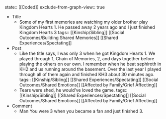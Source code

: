 state:: [[Coded]]
exclude-from-graph-view:: true

- Title
  - Some of my first memories are watching my older brother play Kingdom Hearts 1. He passed away 2 years ago and I just finished Kingdom Hearts 3
    tags:: [[Kinship/Sibling]] [[Social Outcomes/Building Shared Memories]] [[Shared Experiences/Spectating]]
- Post
  - Like the title says, I was only 3 when he got Kingdom Hearts 1. We played through 1, Chain of Memories, 2, and days together before playing the others on our own. I remember when he beat sephiroth in KH2 and us running around the basement. Over the last year I played through all of them again and finished KH3 about 30 minutes ago.
    tags:: [[Kinship/Sibling]] [[Shared Experiences/Spectating]] [[Social Outcomes/Shared Emotions]] [[Affected by Family/Grief Affecting]]
  - Tears were shed, he would’ve loved the game.
    tags:: [[Kinship/Sibling]] [[Shared Experiences/Spectating]] [[Social Outcomes/Shared Emotions]] [[Affected by Family/Grief Affecting]]
- Comment
  - Man
    You were 3 when you became a fan and just finished 3.
